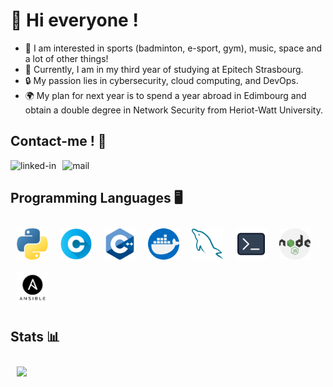 # 👋 Hi everyone !
- 👀 I am interested in sports (badminton, e-sport, gym), music, space and a lot of other things!
- 🌱 Currently, I am in my third year of studying at Epitech Strasbourg.
- 🔒 My passion lies in cybersecurity, cloud computing, and DevOps.
- 🌍 My plan for next year is to spend a year abroad in Edimbourg and obtain a double degree in Network Security from Heriot-Watt University.

## Contact-me ! 📝

[<img align="left" alt="linked-in" src="https://img.shields.io/badge/LinkedIn-0077B5?style=for-the-badge&logo=linkedin&logoColor=white" style="padding-right:10px" />](https://www.linkedin.com/in/remi-mergen/) [<img align="left" alt="mail" src="https://img.shields.io/badge/mail-fff?style=for-the-badge&logo=gmail&logoColor=red" />](mailto:remi.mergen@epitech.eu)
<br clear="left">

## Programming Languages 🖥️

<img align="left" src="assets/python.png" alt="python" style="width:50px;height:50px;padding:10px"/>

<img align="left" src="assets/c.png" alt="C" style="width:50px;height:50px;padding:10px"/>

<img align="left" src="assets/cpp.png" alt="C++" style="width:50px;height:50px;padding:10px"/>

<img align="left" src="assets/docker.png" alt="docker" style="width:50px;height:50px;padding:10px"/>

<!--<img align="left" src="assets/kubernetes.png" alt="kubernetes" style="width:50px;height:50px;padding:10px"/>-->

<img align="left" src="assets/mysql.png" alt="mysql" style="width:50px;height:50px;padding:10px"/>

<img align="left" src="assets/gnu-bash.png" alt="gnu-bash" style="width:50px;height:50px;padding:10px"/>

<img align="left" src="assets/nodejs.png" alt="nodejs" style="width:50px;height:50px;padding:10px"/>

<img align="left" src="assets/ansible.png" alt="ansible" style="width:50px;height:50px;padding:10px"/>

<br clear="left">

## Stats 📊
<!--
<a href="https://github.com/Remi-Mergen/github-readme-stats">
    <img align="center" src="https://github-readme-stats.vercel.app/api?username=Remi-Mergen&bg_color=30,FF5733,C352FF&title_color=fff&text_color=fff&show_icons=true&icon_color=fff" style="padding:10px"/>
</a> -->

<a href="https://github.com/Remi-Mergen/convoychat">
    <img align="center" src="https://github-readme-stats.vercel.app/api/top-langs/?username=Remi-Mergen&bg_color=320,C352FF,36D4FF&title_color=fff&text_color=fff&show_icons=true&icon_color=fff" style="padding:10px"/>
</a>

<br>


<!-- username=Remi-Mergen -->
